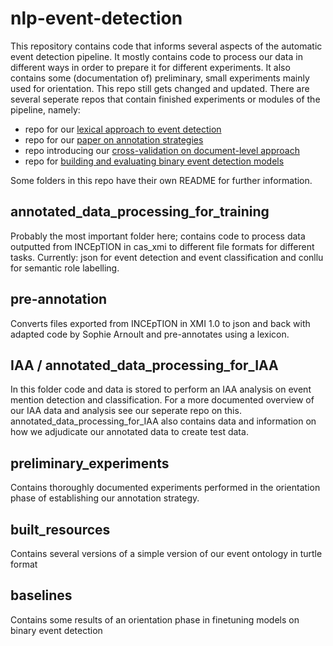 # nlp-event-detection
This repository contains code that informs several aspects of the automatic event detection pipeline. It mostly contains code to process our data in different ways in order to prepare it for different experiments. It also contains some (documentation of) preliminary, small experiments mainly used for orientation. This repo still gets changed and updated. There are several seperate repos that contain finished experiments or modules of the pipeline, namely:
- repo for our [lexical approach to event detection](https://github.com/globalise-huygens/nlp-event-lexical-approach)
- repo for our [paper on annotation strategies](https://github.com/StellaVerkijk/VarDial2024)
- repo introducing our [cross-validation on document-level approach](https://github.com/globalise-huygens/nlp-event-testset-experiment)
- repo for [building and evaluating binary event detection models](https://github.com/globalise-huygens/nlp-binary-event-detection-models)

Some folders in this repo have their own README for further information. 

## annotated_data_processing_for_training
Probably the most important folder here; contains code to process data outputted from INCEpTION in cas_xmi to different file formats for different tasks. Currently: json for event detection and event classification and conllu for semantic role labelling.

## pre-annotation
Converts files exported from INCEpTION in XMI 1.0 to json and back with adapted code by Sophie Arnoult and pre-annotates using a lexicon.

## IAA / annotated_data_processing_for_IAA
In this folder code and data is stored to perform an IAA analysis on event mention detection and classification. For a more documented overview of our IAA data and analysis see our seperate repo on this.
annotated_data_processing_for_IAA also contains data and information on how we adjudicate our annotated data to create test data.

## preliminary_experiments
Contains thoroughly documented experiments performed in the orientation phase of establishing our annotation strategy. 

## built_resources
Contains several versions of a simple version of our event ontology in turtle format

## baselines
Contains some results of an orientation phase in finetuning models on binary event detection





